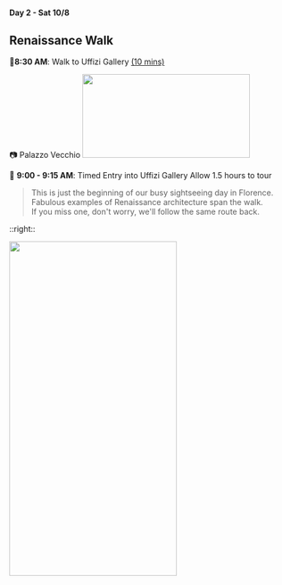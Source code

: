 #### Day 2 - Sat 10/8
## Renaissance Walk

🚶**8:30 AM**: Walk to Uffizi Gallery [(10 mins)](https://goo.gl/maps/DzviAUZLp9neK5zWA)

📷 Palazzo Vecchio 
<img src="/palazzo-vecchio-firenze.jpg" height="150" width="300">

🏰 **9:00 - 9:15 AM**: Timed Entry into Uffizi Gallery
Allow 1.5 hours to tour


> This is just the beginning of our busy sightseeing day in Florence. <br>
> Fabulous examples of Renaissance architecture span the walk.<br>
> If you miss one, don't worry, we'll follow the same route back. <br>

::right::

<img src="/florence-renaissance-walk.jpg" height="600" width="300" style="margin:auto"/>
